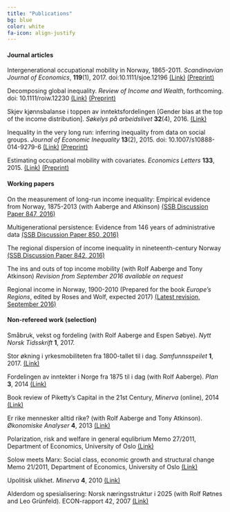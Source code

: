 ```yaml
---
title: "Publications"
bg: blue
color: white
fa-icon: align-justify
---
```


#### Journal articles
Intergenerational occupational mobility in Norway, 1865-2011.
*Scandinavian Journal of Economics*, **119**(1), 2017.
doi:10.1111/sjoe.12196
<span>[(Link)](http://dx.doi.org/10.1111/sjoe.12196)</span>
<span>[(Preprint)](downloads/mobility.pdf)</span>

Decomposing global inequality. *Review of Income and Wealth*,
forthcoming. doi: 10.1111/roiw.12230
<span>[(Link)](http://dx.doi.org/10.1111/roiw.12230)</span>
<span>[(Preprint)](downloads/globalgini.pdf)</span>

Skjev kjønnsbalanse i toppen av inntektsfordelingen \[Gender bias at the
top of the income distribution\]. *Søkelys på arbeidslivet* **32**(4),
2016.
<span>[(Link)](http://dx.doi.org/10.18261/issn.1504-7989-2016-04-01)</span>

Inequality in the very long run: inferring inequality from data on
social groups. *Journal of Economic Inequality* **13**(2), 2015. doi:
10.1007/s10888-014-9279-6
<span>[(Link)](http://dx.doi.org/10.1007/s10888-014-9279-6)</span>
<span>[(Preprint)](downloads/inferring.pdf)</span>

Estimating occupational mobility with covariates. *Economics Letters*
**133**, 2015.
<span>[(Link)](http://dx.doi.org/10.1016/j.econlet.2015.05.017)</span>
<span>[(Preprint)](downloads/occmobcov.pdf)</span>
 
#### Working papers 
On the measurement of long-run income inequality: Empirical evidence
from Norway, 1875-2013 (with Aaberge and Atkinson) <span>[(SSB
Discussion Paper 847,
2016)](http://www.ssb.no/279992/on-the-measurement-of-long-run-income-inequality-empirical-evidence-from-norway-1875-2013)</span>

Multigenerational persistence: Evidence from 146 years of administrative
data <span>[(SSB Discussion Paper 850,
2016)](http://www.ssb.no/en/forskning/discussion-papers/multigenerational-persistence-evidence-from-146-years-of-administrative-data)</span>

The regional dispersion of income inequality in nineteenth-century
Norway <span>[(SSB Discussion Paper 842,
2016)](http://www.ssb.no/en/forskning/discussion-papers/the-regional-dispersion-of-income-inequality-in-nineteenth-century-norway)</span>

The ins and outs of top income mobility (with Rolf Aaberge and Tony
Atkinson) *Revision from September 2016 available on request*

Regional income in Norway, 1900-2010 (Prepared for the book *Europe’s
Regions*, edited by Roses and Wolf, expected 2017) <span>[(Latest
revision, September 2016)](downloads/regionalgdp)</span>
 
#### Non-refereed work (selection) 
Småbruk, vekst og fordeling (with Rolf Aaberge and Espen Søbye). *Nytt
Norsk Tidsskrift* **1**, 2017.

Stor økning i yrkesmobiliteten fra 1800-tallet til i dag.
*Samfunnsspeilet* **1**, 2017.
<span>[(Link)](http://www.ssb.no/arbeid-og-lonn/artikler-og-publikasjoner/stor-okning-i-yrkesmobiliteten-fra-1800-tallet-til-i-dag)</span>

Fordelingen av inntekter i Norge fra 1875 til i dag (with Rolf Aaberge).
*Plan* **3**, 2014
<span>[(Link)](http://www.idunn.no/file/pdf/66715613/fordelingen_av_intekter_i_norge_fra_1875_til_i_dag.pdf)</span>

Book review of Piketty’s Capital in the 21st Century, *Minerva*
(online), 2014
<span>[(Link)](http://www.minervanett.no/viktig-om-inntekts-og-formuesfordelingens-historie/)</span>

Er rike mennesker alltid rike? (with Rolf Aaberge and Tony Atkinson).
*Økonomiske Analyser* **4**, 2013
<span>[(Link)](http://www.ssb.no/inntekt-og-forbruk/artikler-og-publikasjoner/er-rike-mennesker-alltid-rike)</span>

Polarization, risk and welfare in general equlibrium Memo 27/2011,
Department of Economics, University of Oslo
<span>[(Link)](http://www.sv.uio.no/econ/english/research/unpublished-works/working-papers/2011/memo272011.html)</span>

Solow meets Marx: Social class, economic growth and structural change
Memo 21/2011, Department of Economics, University of Oslo
<span>[(Link)](http://www.sv.uio.no/econ/english/research/unpublished-works/working-papers/2011/memo212011.html)</span>

Upolitisk ulikhet. *Minerva* **4**, 2010
<span>[(Link)](http://www.minervanett.no/upolitisk-ulikhet/)</span>

Alderdom og spesialisering: Norsk næringsstruktur i 2025 (with Rolf
Røtnes and Leo Grünfeld). ECON-rapport 42, 2007
<span>[(Link)](https://www.regjeringen.no/globalassets/upload/nhd/vedlegg/rapporter-2007/alderdom-og-spesialisering1.pdf)</span>
